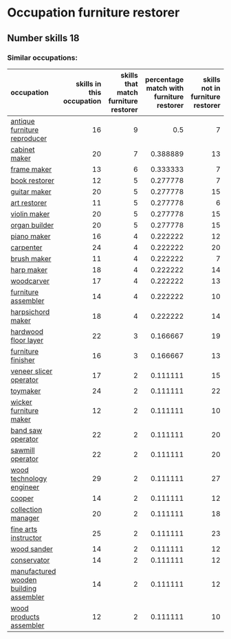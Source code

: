 # Occupation furniture restorer
## Number skills 18
### Similar occupations:
| occupation                                                                          |   skills in this occupation |   skills that match furniture restorer |   percentage match with furniture restorer |   skills not in furniture restorer |
|:------------------------------------------------------------------------------------|----------------------------:|---------------------------------------:|-------------------------------------------:|-----------------------------------:|
| [antique furniture reproducer](antique_furniture_reproducer.md)                     |                          16 |                                      9 |                                   0.5      |                                  7 |
| [cabinet maker](cabinet_maker.md)                                                   |                          20 |                                      7 |                                   0.388889 |                                 13 |
| [frame maker](frame_maker.md)                                                       |                          13 |                                      6 |                                   0.333333 |                                  7 |
| [book restorer](book_restorer.md)                                                   |                          12 |                                      5 |                                   0.277778 |                                  7 |
| [guitar maker](guitar_maker.md)                                                     |                          20 |                                      5 |                                   0.277778 |                                 15 |
| [art restorer](art_restorer.md)                                                     |                          11 |                                      5 |                                   0.277778 |                                  6 |
| [violin maker](violin_maker.md)                                                     |                          20 |                                      5 |                                   0.277778 |                                 15 |
| [organ builder](organ_builder.md)                                                   |                          20 |                                      5 |                                   0.277778 |                                 15 |
| [piano maker](piano_maker.md)                                                       |                          16 |                                      4 |                                   0.222222 |                                 12 |
| [carpenter](carpenter.md)                                                           |                          24 |                                      4 |                                   0.222222 |                                 20 |
| [brush maker](brush_maker.md)                                                       |                          11 |                                      4 |                                   0.222222 |                                  7 |
| [harp maker](harp_maker.md)                                                         |                          18 |                                      4 |                                   0.222222 |                                 14 |
| [woodcarver](woodcarver.md)                                                         |                          17 |                                      4 |                                   0.222222 |                                 13 |
| [furniture assembler](furniture_assembler.md)                                       |                          14 |                                      4 |                                   0.222222 |                                 10 |
| [harpsichord maker](harpsichord_maker.md)                                           |                          18 |                                      4 |                                   0.222222 |                                 14 |
| [hardwood floor layer](hardwood_floor_layer.md)                                     |                          22 |                                      3 |                                   0.166667 |                                 19 |
| [furniture finisher](furniture_finisher.md)                                         |                          16 |                                      3 |                                   0.166667 |                                 13 |
| [veneer slicer operator](veneer_slicer_operator.md)                                 |                          17 |                                      2 |                                   0.111111 |                                 15 |
| [toymaker](toymaker.md)                                                             |                          24 |                                      2 |                                   0.111111 |                                 22 |
| [wicker furniture maker](wicker_furniture_maker.md)                                 |                          12 |                                      2 |                                   0.111111 |                                 10 |
| [band saw operator](band_saw_operator.md)                                           |                          22 |                                      2 |                                   0.111111 |                                 20 |
| [sawmill operator](sawmill_operator.md)                                             |                          22 |                                      2 |                                   0.111111 |                                 20 |
| [wood technology engineer](wood_technology_engineer.md)                             |                          29 |                                      2 |                                   0.111111 |                                 27 |
| [cooper](cooper.md)                                                                 |                          14 |                                      2 |                                   0.111111 |                                 12 |
| [collection manager](collection_manager.md)                                         |                          20 |                                      2 |                                   0.111111 |                                 18 |
| [fine arts instructor](fine_arts_instructor.md)                                     |                          25 |                                      2 |                                   0.111111 |                                 23 |
| [wood sander](wood_sander.md)                                                       |                          14 |                                      2 |                                   0.111111 |                                 12 |
| [conservator](conservator.md)                                                       |                          14 |                                      2 |                                   0.111111 |                                 12 |
| [manufactured wooden building assembler](manufactured_wooden_building_assembler.md) |                          14 |                                      2 |                                   0.111111 |                                 12 |
| [wood products assembler](wood_products_assembler.md)                               |                          12 |                                      2 |                                   0.111111 |                                 10 |
